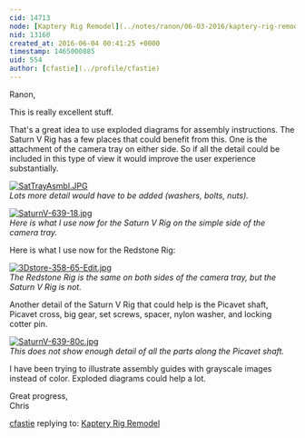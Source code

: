 ```yaml
---
cid: 14713
node: [Kaptery Rig Remodel](../notes/ranon/06-03-2016/kaptery-rig-remodel)
nid: 13160
created_at: 2016-06-04 00:41:25 +0000
timestamp: 1465000885
uid: 554
author: [cfastie](../profile/cfastie)
---
```


Ranon,

This is really excellent stuff.

That's a great idea to use exploded diagrams for assembly instructions. The Saturn V Rig has a few places that could benefit from this. One is the attachment of the camera tray on either side. So if all the detail could be included in this type of view it would improve the user experience substantially.

[![SatTrayAsmbl.JPG](//i.publiclab.org/system/images/photos/000/016/489/medium/SatTrayAsmbl.JPG)](//i.publiclab.org/system/images/photos/000/016/489/original/SatTrayAsmbl.JPG)  
*Lots more detail would have to be added (washers, bolts, nuts).*

[![SaturnV-639-18.jpg](//i.publiclab.org/system/images/photos/000/016/493/medium/SaturnV-639-18.jpg)](//i.publiclab.org/system/images/photos/000/016/493/original/SaturnV-639-18.jpg)  
*Here is what I use now for the Saturn V Rig on the simple side of the camera tray.*

Here is what I use now for the Redstone Rig:

[![3Dstore-358-65-Edit.jpg](//i.publiclab.org/system/images/photos/000/016/490/medium/3Dstore-358-65-Edit.jpg)](//i.publiclab.org/system/images/photos/000/016/490/original/3Dstore-358-65-Edit.jpg)  
*The Redstone Rig is the same on both sides of the camera tray, but the Saturn V Rig is not.*

Another detail of the Saturn V Rig that could help is the Picavet shaft, Picavet cross, big gear, set screws, spacer, nylon washer, and locking cotter pin.

[![SaturnV-639-80c.jpg](//i.publiclab.org/system/images/photos/000/016/494/medium/SaturnV-639-80c.jpg)](//i.publiclab.org/system/images/photos/000/016/494/original/SaturnV-639-80c.jpg)  
*This does not show enough detail of all the parts along the Picavet shaft.*

I have been trying to illustrate assembly guides with grayscale images instead of color. Exploded diagrams could help a lot.

Great progress,  
Chris


[cfastie](../profile/cfastie) replying to: [Kaptery Rig Remodel](../notes/ranon/06-03-2016/kaptery-rig-remodel)

